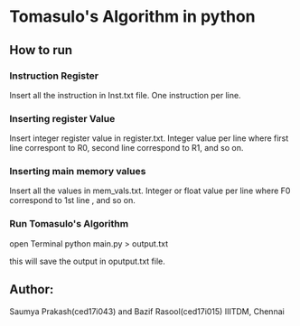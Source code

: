 # Tomasulo's Algorithm in python

## How to run
### Instruction Register
Insert all the instruction in Inst.txt file. One instruction per line.
### Inserting register Value
Insert integer register value in register.txt. Integer value per line where first line correspont to R0, second line correspond to R1, and so on.

### Inserting main memory values
Insert all the values in mem_vals.txt. Integer or float value per line where F0 correspond to 1st line , and so on. 

### Run Tomasulo's Algorithm
open Terminal
python main.py > output.txt

this will save the output in oputput.txt file.


## Author: 
Saumya Prakash(ced17i043) and Bazif Rasool(ced17i015)
IIITDM, Chennai
